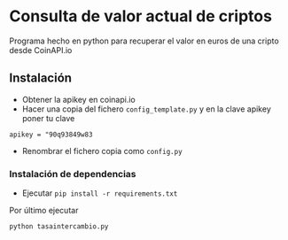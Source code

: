 # Consulta de valor actual de criptos

Programa hecho en python para recuperar el valor en euros de una cripto desde CoinAPI.io

## Instalación

- Obtener la apikey en coinapi.io
- Hacer una copia del fichero `config_template.py` y en la clave apikey poner tu clave
```
apikey = "90q93849w83
```
- Renombrar el fichero copia como `config.py`

### Instalación de dependencias

- Ejecutar `pip install -r requirements.txt`

Por último ejecutar
```
python tasaintercambio.py
```